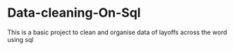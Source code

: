 # Data-cleaning-On-Sql
This is a basic  project to clean and organise data of layoffs across the word using sql
